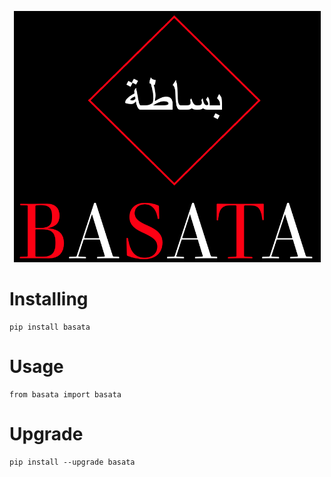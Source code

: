<p align="center">
  <img width="491" alt="basata" src="https://github.com/sg-tarek/BASATA/blob/main/logo.png">
</p>


Installing
============

    pip install basata

Usage
=====

    from basata import basata

Upgrade
=====

    pip install --upgrade basata